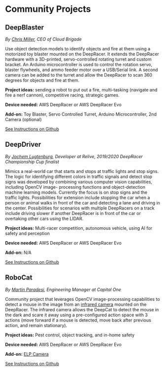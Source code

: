# Community Projects


## DeepBlaster

*By [Chris Miller](https://www.linkedin.com/in/chris-miller-6470751/), CEO of Cloud Brigade*

Use object detection models to identify objects and fire at them using a motorized toy blaster mounted on the DeepRacer. It extends the DeepRacer hardware with a 3D-printed, servo-controlled rotating turret and custom bracket. An Arduino microcontroller is used to control the rotation servo, blaster flywheels, and ammo feeder motor over a USB/Serial link. A second camera can be added to the turret and allow the DeepRacer to scan 360 degrees for objects and fire at them.

**Project ideas:** sending a robot to put out a fire, multi-tasking (navigate and fire a nerf cannon), competitive racing, strategic games.

**Device needed:** AWS DeepRacer or AWS DeepRacer Evo 

**Add-on:** Toy Blaster, Servo Controlled Turret, Arduino Microcontroller, 2nd Camera (optional)

[See Instructions on Github](https://github.com/CloudBrigade/cloudbrigade-deepblaster) 



## DeepDriver

*By [Jochem Lugtenburg](https://www.linkedin.com/in/jochem-lugtenburg-8285b8141/), Developer at Relive, 2019/2020 DeepRacer Championship Cup finalist*

Mimics a real-world car that starts and stops at traffic lights and stop signs. The logic for identifying different colors in traffic signals and detect stop signs was developed by combining various computer vision capabilities, including OpenCV image- processing functions and object-detection machine learning models. Currently the focus is on stop signs and the traffic lights. Possibilities for extension include stopping the car when a person or animal walks in front of the car and detecting a lane and driving in the center. Possibilities for scenarios with multiple DeepRacers on a track include driving slower if another DeepRacer is in front of the car or overtaking other cars using the LIDAR.

**Project ideas:** Multi-racer competition, autonomous vehicle, using AI for safety and perception

**Device needed:** AWS DeepRacer or AWS DeepRacer Evo 

**Add-on:** N/A

[See Instructions on Github](https://github.com/jochem725/deepdriver)




## RoboCat

*By [Martin Paradesi](https://www.linkedin.com/in/msrparadesi/), Engineering Manager at Capital One*

Community project that leverages OpenCV image-processing capabilities to detect a mouse in the image from an [infrared camera](https://smile.amazon.com/gp/product/B07DWWSWNH/) mounted on the DeepRacer. The infrared camera allows the DeepCat to detect the mouse in the dark and scare it away using a pre-configured action space with 3 actions (move forward if a mouse is detected, move back after previous action, and remain stationary).

**Project ideas:** Pest control, object tracking, and in-home safety

**Device needed:** AWS DeepRacer or AWS DeepRacer Evo 

**Add-on:** [ELP Camera](https://www.amazon.com/gp/product/B07DWWSWNH/)

[See Instructions on Github](https://github.com/msrparadesi/robocat_ws)
